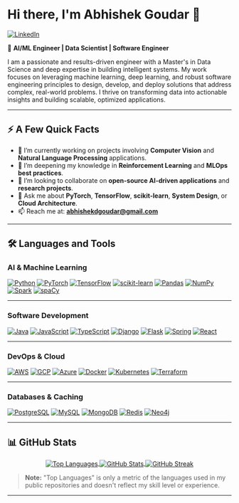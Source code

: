 # Hi there, I'm Abhishek Goudar 👋

[![LinkedIn](https://img.shields.io/badge/LinkedIn-0077B5?style=for-the-badge&logo=linkedin&logoColor=white)](https://www.linkedin.com/in/abhishekdgoudar/)

🤖 **AI/ML Engineer | Data Scientist | Software Engineer**

I am a passionate and results-driven engineer with a Master's in Data Science and deep expertise in building intelligent systems. My work focuses on leveraging machine learning, deep learning, and robust software engineering principles to design, develop, and deploy solutions that address complex, real-world problems. I thrive on transforming data into actionable insights and building scalable, optimized applications.

---

## ⚡ A Few Quick Facts

- 🔭 I’m currently working on projects involving **Computer Vision** and **Natural Language Processing** applications.
- 🌱 I’m deepening my knowledge in **Reinforcement Learning** and **MLOps best practices**.
- 👯 I’m looking to collaborate on **open-source AI-driven applications** and **research projects**.
- 💬 Ask me about **PyTorch**, **TensorFlow**, **scikit-learn**, **System Design**, or **Cloud Architecture**.
- 📫 Reach me at: **abhishekdgoudar@gmail.com**

---

## 🛠️ Languages and Tools

### **AI & Machine Learning**
[![Python](https://img.shields.io/badge/Python-3776AB?style=for-the-badge&logo=python&logoColor=white)](https://www.python.org)
[![PyTorch](https://img.shields.io/badge/PyTorch-%23EE4C2C.svg?style=for-the-badge&logo=PyTorch&logoColor=white)](https://pytorch.org/)
[![TensorFlow](https://img.shields.io/badge/TensorFlow-%23FF6F00.svg?style=for-the-badge&logo=TensorFlow&logoColor=white)](https://www.tensorflow.org)
[![scikit-learn](https://img.shields.io/badge/scikit--learn-%23F7931E.svg?style=for-the-badge&logo=scikit-learn&logoColor=white)](https://scikit-learn.org/)
[![Pandas](https://img.shields.io/badge/pandas-%23150458.svg?style=for-the-badge&logo=pandas&logoColor=white)](https://pandas.pydata.org/)
[![NumPy](https://img.shields.io/badge/numpy-%23013243.svg?style=for-the-badge&logo=numpy&logoColor=white)](https://numpy.org/)
[![Spark](https://img.shields.io/badge/Spark-E25A1C?style=for-the-badge&logo=apache-spark&logoColor=white)](https://spark.apache.org/)
[![spaCy](https://img.shields.io/badge/spaCy-09a3d5?style=for-the-badge&logo=spacy&logoColor=white)](https://spacy.io/)

---

### **Software Development**
[![Java](https://img.shields.io/badge/Java-ED8B00?style=for-the-badge&logo=openjdk&logoColor=white)](https://www.java.com)
[![JavaScript](https://img.shields.io/badge/JavaScript-F7DF1E?style=for-the-badge&logo=javascript&logoColor=black)](https://www.javascript.com/)
[![TypeScript](https://img.shields.io/badge/TypeScript-007ACC?style=for-the-badge&logo=typescript&logoColor=white)](https://www.typescriptlang.org/)
[![Django](https://img.shields.io/badge/Django-092E20?style=for-the-badge&logo=django&logoColor=white)](https://www.djangoproject.com/)
[![Flask](https://img.shields.io/badge/Flask-000000?style=for-the-badge&logo=flask&logoColor=white)](https://flask.palletsprojects.com/)
[![Spring](https://img.shields.io/badge/Spring-6DB33F?style=for-the-badge&logo=spring&logoColor=white)](https://spring.io/)
[![React](https://img.shields.io/badge/React-61DAFB?style=for-the-badge&logo=react&logoColor=black)](https://react.dev/)

---

### **DevOps & Cloud**
[![AWS](https://img.shields.io/badge/AWS-%23FF9900.svg?style=for-the-badge&logo=amazon-aws&logoColor=white)](https://aws.amazon.com)
[![GCP](https://img.shields.io/badge/GCP-%234285F4.svg?style=for-the-badge&logo=google-cloud&logoColor=white)](https://cloud.google.com)
[![Azure](https://img.shields.io/badge/Azure-%230072C6.svg?style=for-the-badge&logo=microsoft-azure&logoColor=white)](https://azure.microsoft.com)
[![Docker](https://img.shields.io/badge/Docker-%232496ED.svg?style=for-the-badge&logo=docker&logoColor=white)](https://www.docker.com/)
[![Kubernetes](https://img.shields.io/badge/Kubernetes-%23326CE5.svg?style=for-the-badge&logo=kubernetes&logoColor=white)](https://kubernetes.io)
[![Terraform](https://img.shields.io/badge/Terraform-%237B42BC.svg?style=for-the-badge&logo=terraform&logoColor=white)](https://www.terraform.io/)

---

### **Databases & Caching**
[![PostgreSQL](https://img.shields.io/badge/PostgreSQL-316192?style=for-the-badge&logo=postgresql&logoColor=white)](https://www.postgresql.org)
[![MySQL](https://img.shields.io/badge/MySQL-005C84?style=for-the-badge&logo=mysql&logoColor=white)](https://www.mysql.com/)
[![MongoDB](https://img.shields.io/badge/MongoDB-%234ea94b.svg?style=for-the-badge&logo=mongodb&logoColor=white)](https://www.mongodb.com/)
[![Redis](https://img.shields.io/badge/redis-%23DD0031.svg?style=for-the-badge&logo=redis&logoColor=white)](https://redis.io)
[![Neo4j](https://img.shields.io/badge/Neo4j-458DB2?style=for-the-badge&logo=neo4j&logoColor=white)](https://neo4j.com/)


---

## 📊 GitHub Stats

<p align="center">
  <a href="https://github.com/abhishekdgoudar">
    <img align="center" src="https://github-readme-stats.vercel.app/api/top-langs/?username=abhishekdgoudar&layout=compact&theme=vision-friendly-dark" alt="Top Languages" />
  </a>
  <a href="https://github.com/abhishekdgoudar">
    <img align="center" src="https://github-readme-stats.vercel.app/api?username=abhishekdgoudar&show_icons=true&theme=vision-friendly-dark&rank_icon=github" alt="GitHub Stats" />
  </a>
  <a href="https://github.com/abhishekdgoudar">
    <img align="center" src="https://github-readme-streak-stats.herokuapp.com/?user=abhishekdgoudar&theme=vision-friendly-dark" alt="GitHub Streak" />
  </a>
</p>

> **Note:** "Top Languages" is only a metric of the languages used in my public repositories and doesn't reflect my skill level or experience.

---

